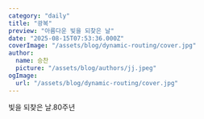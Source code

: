```yaml
---
category: "daily"
title: "광복"
preview: "아름다운 빛을 되찾은 날"
date: "2025-08-15T07:53:36.000Z"
coverImage: "/assets/blog/dynamic-routing/cover.jpg"
author:
  name: 승찬
  picture: "/assets/blog/authors/jj.jpeg"
ogImage:
  url: "/assets/blog/dynamic-routing/cover.jpg"
---
```


빛을 되찾은 날.80주년